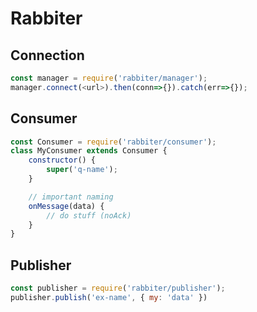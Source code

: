 # Rabbiter

## Connection
```javascript
const manager = require('rabbiter/manager');
manager.connect(<url>).then(conn=>{}).catch(err=>{});
```

## Consumer
```javascript
const Consumer = require('rabbiter/consumer');
class MyConsumer extends Consumer {
    constructor() {
        super('q-name');
    }

    // important naming
    onMessage(data) {
        // do stuff (noAck)
    }
}
```

## Publisher
```javascript
const publisher = require('rabbiter/publisher');
publisher.publish('ex-name', { my: 'data' })
```